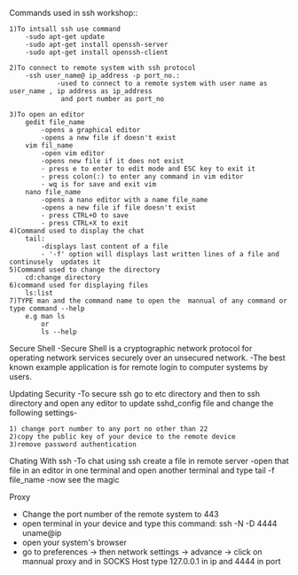 Commands used in ssh workshop::

	1)To intsall ssh use command 
		-sudo apt-get update
		-sudo apt-get install openssh-server
		-sudo apt-get install openssh-client
		
	2)To connect to remote system with ssh protocol
		-ssh user_name@ ip_address -p port_no.:
				-used to connect to a remote system with user name as user_name , ip address as ip_address
				 and port number as port_no

	3)To open an editor
		gedit file_name
			-opens a graphical editor
			-opens a new file if doesn't exist
		vim fil_name 
			-open vim editor 
			-opens new file if it does not exist 
			- press e to enter to edit mode and ESC key to exit it
			- press colon(:) to enter any command in vim editor
			- wq is for save and exit vim
		nano file_name 
			-opens a nano editor with a name file_name
			-opens a new file if file doesn't exist
			- press CTRL+O to save
			- press CTRL+X to exit
	4)Command used to display the chat
		tail:
			-displays last content of a file
			- '-f' option will displays last written lines of a file and  continusely  updates it
	5)Command used to change the directory	
		cd:change directory
	6)command used for displaying files
		ls:list
	7)TYPE man and the command name to open the  mannual of any command or type command --help
		e.g man ls 
			or
		    ls --help
		
Secure Shell
-Secure Shell is a cryptographic network protocol for operating network services securely over an unsecured network.
-The best known example application is for remote login to computer systems by users.	

Updating Security
-To secure ssh go to etc directory and then to ssh directory and open any editor to update sshd_config file and change the following settings-
	
	1) change port number to any port no other than 22
	2)copy the public key of your device to the remote device 
	3)remove password authentication

Chating With ssh
-To chat using ssh create a file in remote server
-open that file in an editor in one terminal and open another terminal and type tail -f file_name
-now see the magic

Proxy 
- Change the port number of the remote system to 443
- open terminal in your device and type this command:
			ssh -N -D 4444 uname@ip 
- open your system's browser 
- go to preferences -> then network settings -> advance -> click on mannual proxy and in SOCKS Host type 127.0.0.1 in ip and 4444 in port
